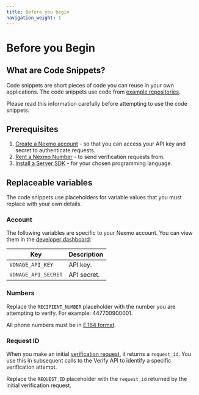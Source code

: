 ```yaml
---
title: Before you begin
navigation_weight: 1
---
```


# Before you Begin

## What are Code Snippets?

Code snippets are short pieces of code you can reuse in your own applications.
The code snippets use code from [example repositories](https://github.com/topics/nexmo-quickstart).

Please read this information carefully before attempting to use the code snippets.  

## Prerequisites

1. [Create a Nexmo account](/account/guides/dashboard-management#create-and-configure-a-nexmo-account) - so that you can access your API key and secret to authenticate requests.
2. [Rent a Nexmo Number](/numbers/guides/number-management#rent-a-virtual-number) - to send verification requests from.
3. [Install a Server SDK](/tools) - for your chosen programming language.

## Replaceable variables

The code snippets use placeholders for variable values that you must replace with your own details.

### Account

The following variables are specific to your Nexmo account. You can view them in the [developer dashboard](https://dashboard.nexmo.com/):

Key |	Description
-- | --
`VONAGE_API_KEY` | API key.
`VONAGE_API_SECRET` | API secret.

### Numbers

Replace the `RECIPIENT_NUMBER` placeholder with the number you are attempting to verify. For example: 447700900001.

All phone numbers must be in [E.164 format](/concepts/guides/glossary#e-164-format).

### Request ID

When you make an initial [verification request](/verify/code-snippets/send-verify-request), it returns a `request_id`. You use this in subsequent calls to the Verify API to identify a specific verification attempt.

Replace the `REQUEST_ID` placeholder with the `request_id` returned by the initial verification request.
